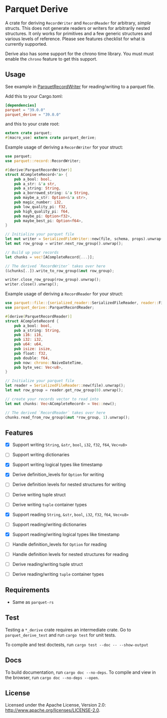 <!---
  Licensed to the Apache Software Foundation (ASF) under one
  or more contributor license agreements.  See the NOTICE file
  distributed with this work for additional information
  regarding copyright ownership.  The ASF licenses this file
  to you under the Apache License, Version 2.0 (the
  "License"); you may not use this file except in compliance
  with the License.  You may obtain a copy of the License at

    http://www.apache.org/licenses/LICENSE-2.0

  Unless required by applicable law or agreed to in writing,
  software distributed under the License is distributed on an
  "AS IS" BASIS, WITHOUT WARRANTIES OR CONDITIONS OF ANY
  KIND, either express or implied.  See the License for the
  specific language governing permissions and limitations
  under the License.
-->

# Parquet Derive

A crate for deriving `RecordWriter` and `RecordReader` for arbitrary, _simple_ structs. This does not
generate readers or writers for arbitrarily nested structures. It only works for primitives and a few
generic structures and various levels of reference. Please see features checklist for what is currently
supported.

Derive also has some support for the chrono time library. You must must enable the `chrono` feature to get this support.

## Usage

See example in [ParquetRecordWriter](<https://docs.rs/parquet_derive/latest/parquet_derive/derive.ParquetRecordWriter.html>) for reading/writing to a parquet file.

Add this to your Cargo.toml:

```toml
[dependencies]
parquet = "39.0.0"
parquet_derive = "39.0.0"
```

and this to your crate root:

```rust
extern crate parquet;
#[macro_use] extern crate parquet_derive;
```

Example usage of deriving a `RecordWriter` for your struct:

```rust
use parquet;
use parquet::record::RecordWriter;

#[derive(ParquetRecordWriter)]
struct ACompleteRecord<'a> {
    pub a_bool: bool,
    pub a_str: &'a str,
    pub a_string: String,
    pub a_borrowed_string: &'a String,
    pub maybe_a_str: Option<&'a str>,
    pub magic_number: i32,
    pub low_quality_pi: f32,
    pub high_quality_pi: f64,
    pub maybe_pi: Option<f32>,
    pub maybe_best_pi: Option<f64>,
}

// Initialize your parquet file
let mut writer = SerializedFileWriter::new(file, schema, props).unwrap();
let mut row_group = writer.next_row_group().unwrap();

// Build up your records
let chunks = vec![ACompleteRecord{...}];

// The derived `RecordWriter` takes over here
(&chunks[..]).write_to_row_group(&mut row_group);

writer.close_row_group(row_group).unwrap();
writer.close().unwrap();
```

Example usage of deriving a `RecordReader` for your struct:

```rust
use parquet::file::{serialized_reader::SerializedFileReader, reader::FileReader};
use parquet_derive::ParquetRecordReader;

#[derive(ParquetRecordReader)]
struct ACompleteRecord {
    pub a_bool: bool,
    pub a_string: String,
    pub i16: i16,
    pub i32: i32,
    pub u64: u64,
    pub isize: isize,
    pub float: f32,
    pub double: f64,
    pub now: chrono::NaiveDateTime,
    pub byte_vec: Vec<u8>,
}

// Initialize your parquet file
let reader = SerializedFileReader::new(file).unwrap();
let mut row_group = reader.get_row_group(0).unwrap();

// create your records vector to read into
let mut chunks: Vec<ACompleteRecord> = Vec::new();

// The derived `RecordReader` takes over here
chunks.read_from_row_group(&mut *row_group, 1).unwrap();
```

## Features

- [x] Support writing `String`, `&str`, `bool`, `i32`, `f32`, `f64`, `Vec<u8>`
- [ ] Support writing dictionaries
- [x] Support writing logical types like timestamp
- [x] Derive definition_levels for `Option` for writing
- [ ] Derive definition levels for nested structures for writing
- [ ] Derive writing tuple struct
- [ ] Derive writing `tuple` container types

- [x] Support reading `String`, `&str`, `bool`, `i32`, `f32`, `f64`, `Vec<u8>`
- [ ] Support reading/writing dictionaries
- [x] Support reading/writing logical types like timestamp
- [ ] Handle definition_levels for `Option` for reading
- [ ] Handle definition levels for nested structures for reading
- [ ] Derive reading/writing tuple struct
- [ ] Derive reading/writing `tuple` container types

## Requirements

- Same as `parquet-rs`

## Test

Testing a `*_derive` crate requires an intermediate crate. Go to `parquet_derive_test` and run `cargo test` for
unit tests.

To compile and test doctests, run `cargo test --doc -- --show-output`

## Docs

To build documentation, run `cargo doc --no-deps`.
To compile and view in the browser, run `cargo doc --no-deps --open`.

## License

Licensed under the Apache License, Version 2.0: http://www.apache.org/licenses/LICENSE-2.0.